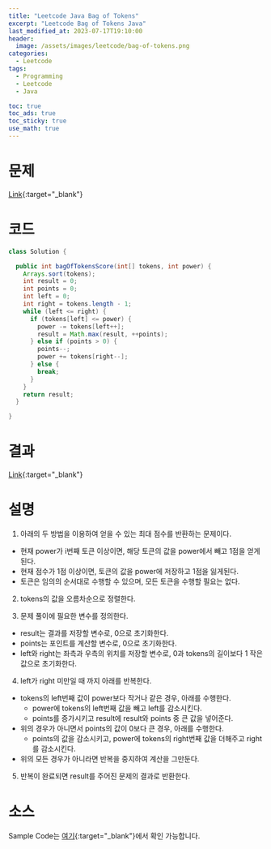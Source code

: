 ```yaml
---
title: "Leetcode Java Bag of Tokens"
excerpt: "Leetcode Bag of Tokens Java"
last_modified_at: 2023-07-17T19:10:00
header:
  image: /assets/images/leetcode/bag-of-tokens.png
categories:
  - Leetcode
tags:
  - Programming
  - Leetcode
  - Java

toc: true
toc_ads: true
toc_sticky: true
use_math: true
---
```

# 문제
[Link](https://leetcode.com/problems/bag-of-tokens){:target="_blank"}

# 코드
```java
class Solution {

  public int bagOfTokensScore(int[] tokens, int power) {
    Arrays.sort(tokens);
    int result = 0;
    int points = 0;
    int left = 0;
    int right = tokens.length - 1;
    while (left <= right) {
      if (tokens[left] <= power) {
        power -= tokens[left++];
        result = Math.max(result, ++points);
      } else if (points > 0) {
        points--;
        power += tokens[right--];
      } else {
        break;
      }
    }
    return result;
  }

}
```

# 결과
[Link](https://leetcode.com/problems/bag-of-tokens/submissions/996562855/){:target="_blank"}

# 설명
1. 아래의 두 방법을 이용하여 얻을 수 있는 최대 점수를 반환하는 문제이다.
- 현재 power가 i번째 토큰 이상이면, 해당 토큰의 값을 power에서 빼고 1점을 얻게된다.
- 현재 점수가 1점 이상이면, 토큰의 값을 power에 저장하고 1점을 잃게된다.
- 토큰은 임의의 순서대로 수행할 수 있으며, 모든 토큰을 수행할 필요는 없다.

2. tokens의 값을 오름차순으로 정렬한다.

3. 문제 풀이에 필요한 변수를 정의한다.
- result는 결과를 저장할 변수로, 0으로 초기화한다.
- points는 포인트를 계산할 변수로, 0으로 초기화한다.
- left와 right는 좌측과 우측의 위치를 저장할 변수로, 0과 tokens의 길이보다 1 작은 값으로 초기화한다.

4. left가 right 미만일 때 까지 아래를 반복한다.
- tokens의 left번째 값이 power보다 작거나 같은 경우, 아래를 수행한다.
  - power에 tokens의 left번째 값을 빼고 left를 감소시킨다.
  - points를 증가시키고 result에 result와 points 중 큰 값을 넣어준다.
- 위의 경우가 아니면서 points의 값이 0보다 큰 경우, 아래를 수행한다.
  - points의 값을 감소시키고, power에 tokens의 right번째 값을 더해주고 right를 감소시킨다.
- 위의 모든 경우가 아니라면 반복을 중지하여 계산을 그만둔다.

5. 반복이 완료되면 result를 주어진 문제의 결과로 반환한다.

# 소스
Sample Code는 [여기](https://github.com/GracefulSoul/leetcode/blob/master/src/main/java/gracefulsoul/problems/BagOfTokens.java){:target="_blank"}에서 확인 가능합니다.